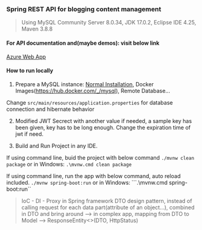 ### Spring REST API for blogging content management

> Using MySQL Community Server 8.0.34, JDK 17.0.2, Eclipse IDE 4.25, Maven 3.8.8

#### For API documentation and(maybe demos): visit below link

[Azure Web App](http://javaspringtest2.azurewebsites.net/)

#### How to run locally

1. Prepare a MySQL instance: [Normal Installation](https://dev.mysql.com/downloads/installer/), Docker Images(https://hub.docker.com/_/mysql), Remote Database...

Change ```src/main/resources/application.properties``` for database connection and hibernate behavior

2. Modified JWT Secrect with another value if needed, a sample key has been given, key has to be long enough. Change the expiration time of jwt if need.

3. Build and Run Project in any IDE.

If using command line, buid the project with below command
```./mvnw clean package```
or in Windows:
```.\mvnw.cmd clean package```

If using command line, run the app with below command, auto reload included.
```./mvnw spring-boot:run```
or in Windows:
```.\mvnw.cmd spring-boot:run``



> IoC - DI - Proxy in Spring framework
> DTO design pattern, instead of calling request for each data part(attribute of an object...),
> combined in DTO and bring around
> --> in complex app, mapping from DTO to Model --> ResponseEntity<>(DTO, HttpStatus)
